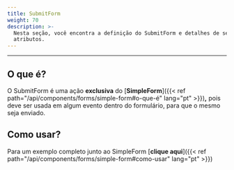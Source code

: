 ```yaml
---
title: SubmitForm
weight: 70
description: >-
  Nesta seção, você encontra a definição do SubmitForm e detalhes de seus
  atributos.
---
```


---

## O que é?

O SubmitForm é uma ação **exclusiva** do [**SimpleForm**]({{< ref path="/api/components/forms/simple-form#o-que-é" lang="pt" >}})**,** pois deve ser usada em algum evento dentro do formulário, para que o mesmo seja enviado.

## Como usar?

Para um exemplo completo junto ao SimpleForm [**clique aqui**]({{< ref path="/api/components/forms/simple-form#como-usar" lang="pt" >}})
